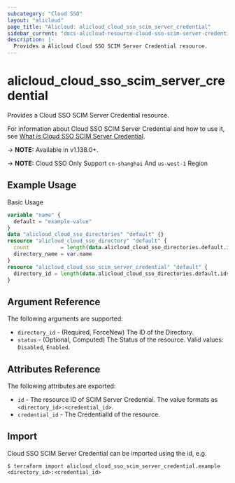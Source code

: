```yaml
---
subcategory: "Cloud SSO"
layout: "alicloud"
page_title: "Alicloud: alicloud_cloud_sso_scim_server_credential"
sidebar_current: "docs-alicloud-resource-cloud-sso-scim-server-credential"
description: |-
  Provides a Alicloud Cloud SSO SCIM Server Credential resource.
---
```


# alicloud\_cloud\_sso\_scim\_server\_credential

Provides a Cloud SSO SCIM Server Credential resource.

For information about Cloud SSO SCIM Server Credential and how to use it, see [What is Cloud SSO SCIM Server Credential](https://www.alibabacloud.com/help/doc-detail/264937.html).

-> **NOTE:** Available in v1.138.0+.

-> **NOTE:** Cloud SSO Only Support `cn-shanghai` And `us-west-1` Region


## Example Usage

Basic Usage

```terraform
variable "name" {
  default = "example-value"
}
data "alicloud_cloud_sso_directories" "default" {}
resource "alicloud_cloud_sso_directory" "default" {
  count          = length(data.alicloud_cloud_sso_directories.default.ids) > 0 ? 0 : 1
  directory_name = var.name
}
resource "alicloud_cloud_sso_scim_server_credential" "default" {
  directory_id = length(data.alicloud_cloud_sso_directories.default.ids) > 0 ? data.alicloud_cloud_sso_directories.default.ids[0] : concat(alicloud_cloud_sso_directory.default.*.id, [""])[0]
}

```

## Argument Reference

The following arguments are supported:

* `directory_id` - (Required, ForceNew) The ID of the Directory.
* `status` - (Optional, Computed) The Status of the resource. Valid values: `Disabled`, `Enabled`.

## Attributes Reference

The following attributes are exported:

* `id` - The resource ID of SCIM Server Credential. The value formats as `<directory_id>:<credential_id>`.
* `credential_id` - The CredentialId of the resource.

## Import

Cloud SSO SCIM Server Credential can be imported using the id, e.g.

```shell
$ terraform import alicloud_cloud_sso_scim_server_credential.example <directory_id>:<credential_id>
```
